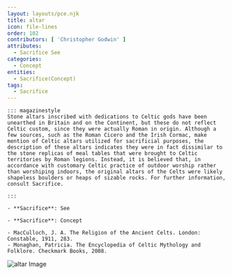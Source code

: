 ```yaml
---
layout: layouts/pce.njk
title: altar
icon: file-lines
order: 102
contributors: [ 'Christopher Godwin' ]
attributes:
  - Sacrifice See
categories:
  - Concept
entities:
  - Sacrifice(Concept)
tags:
  - Sacrifice
---
```

``` tab [group1:Info]
::: magazinestyle
Stone altars inscribed with dedications to Celtic gods have been unearthed in Britain and on the Continent, but these do not reflect Celtic custom, since they were actually Roman in origin. Although a few sources, such as the Roman Cicero and the Irish Cormac, make mention of Celtic altars utilized for sacrificial purposes, the description of these altars indicates they were in fact dissimilar to the stone replicas of meal tables that were brought to Celtic territories by Roman legions. Instead, it is believed that, in accordance with customary Celtic practice of outdoor worship rather than worshiping indoors, the original altars of the Celts were likely shapeless boulders or heaps of sizable rocks. For further information, consult Sacrifice.

:::
```
``` tab [group1:Attributes]
- **Sacrifice**: See
```
``` tab [group1:Entities]
- **Sacrifice**: Concept
```
``` tab [group1:Sources]
- MacCulloch, J. A. The Religion of the Ancient Celts. London: Constable, 1911, 283.
- Monaghan, Patricia. The Encyclopedia of Celtic Mythology and Folklore. Checkmark Books, 2008.
```
![altar Image](https://upload.wikimedia.org/wikipedia/commons/7/77/RD_alter.jpg)
